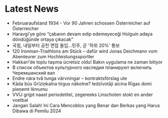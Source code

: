 # Latest News
-  Februaraufstand 1934 - Vor 90 Jahren schossen Österreicher auf Österreicher
-  Haravgi’ye göre “çabanın devam edip edemeyeceği Holguin adaya döndüğünde ortaya çıkacak”
-  국힘, 내일부터 공천 면접 돌입…민주, 곧 '하위 20%' 통보
-  120 Ironman-Triathlons am Stück – dafür wird Jonas Deichmann vom Abenteurer zum Hochleistungssportler
-  Hakkari'de toplu taşıma ücretsiz oldu! Bakın uygulama ne zaman bitiyor
-  В список объектов культурного наследия планируют включить Черемшанский вал
-  Endre nära två tunga värvningar – kontraktsförslag ute
-  Kāda būs Grīziņkalna tirgus nākotne? Iedzīvotāji aicina Rīgas domi pieņemt lēmumu
-  VVIJ grijpt naast periodetitel, zegereeks Linschoten stokt en ander voetbal
-  Jangan Salah! Ini Cara Mencoblos yang Benar dan Berkas yang Harus Dibawa di Pemilu 2024
